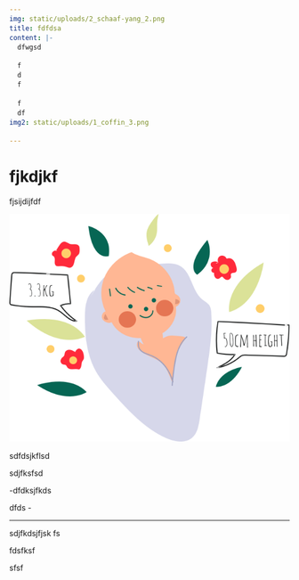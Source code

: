 ```yaml
---
img: static/uploads/2_schaaf-yang_2.png
title: fdfdsa
content: |-
  dfwgsd

  f
  d
  f

  f
  df
img2: static/uploads/1_coffin_3.png

---
```

# fjkdjkf

fjsijdijfdf

![](static/uploads/2_schaaf-yang_2.png)

sdfdsjkflsd

sdjfksfsd

\-dfdksjfkds 

dfds -

***

sdjfkdsjfjsk fs

fdsfksf

sfsf